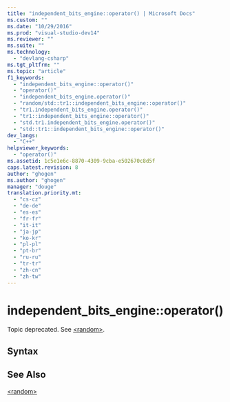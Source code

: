 ```yaml
---
title: "independent_bits_engine::operator() | Microsoft Docs"
ms.custom: ""
ms.date: "10/29/2016"
ms.prod: "visual-studio-dev14"
ms.reviewer: ""
ms.suite: ""
ms.technology: 
  - "devlang-csharp"
ms.tgt_pltfrm: ""
ms.topic: "article"
f1_keywords: 
  - "independent_bits_engine::operator()"
  - "operator()"
  - "independent_bits_engine.operator()"
  - "random/std::tr1::independent_bits_engine::operator()"
  - "tr1.independent_bits_engine.operator()"
  - "tr1::independent_bits_engine::operator()"
  - "std.tr1.independent_bits_engine.operator()"
  - "std::tr1::independent_bits_engine::operator()"
dev_langs: 
  - "C++"
helpviewer_keywords: 
  - "operator()"
ms.assetid: 1c5e1e6c-8870-4309-9cba-e502670c8d5f
caps.latest.revision: 8
author: "ghogen"
ms.author: "ghogen"
manager: "douge"
translation.priority.mt: 
  - "cs-cz"
  - "de-de"
  - "es-es"
  - "fr-fr"
  - "it-it"
  - "ja-jp"
  - "ko-kr"
  - "pl-pl"
  - "pt-br"
  - "ru-ru"
  - "tr-tr"
  - "zh-cn"
  - "zh-tw"
---
```

# independent_bits_engine::operator()
Topic deprecated. See [\<random>](../Topic/%3Crandom%3E.md).  
  
## Syntax  
  
## See Also  
 [\<random>](../Topic/%3Crandom%3E.md)